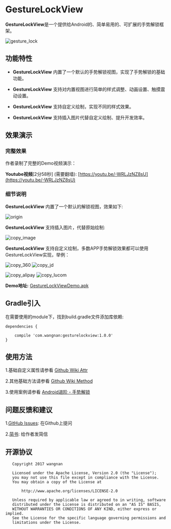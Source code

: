 # GestureLockView

**GestureLockView**是一个提供给Android的、简单易用的、可扩展的手势解锁框架。

![gesture_lock](https://github.com/sinawangnan7/GestureLockView/blob/master/gif/gesture_lock.jpg)

## 功能特性

- **GestureLockView** 内置了一个默认的手势解锁视图，实现了手势解锁的基础功能。

- **GestureLockView** 支持对内置视图进行简单的样式调整、动画设置、触摸震动设置。

- **GestureLockView** 支持自定义绘制，实现不同的样式效果。

- **GestureLockView** 支持插入图片代替自定义绘制、提升开发效率。

## 效果演示

### 完整效果

作者录制了完整的Demo视频演示：

**Youtube视频**[2分58秒] (需要翻墙): [https://youtu.be/-WRLJzNZ8sU](https://youtu.be/-WRLJzNZ8sU)

### 细节说明

**GestureLockView** 内置了一个默认的解锁视图，效果如下:

![origin](https://github.com/sinawangnan7/GestureLockView/blob/master/gif/origin.gif)

**GestureLockView** 支持插入图片，代替原始绘制:

![copy_image](https://github.com/sinawangnan7/GestureLockView/blob/master/gif/copy_image.gif)

**GestureLockView** 支持自定义绘制，多数APP手势解锁效果都可以使用GestureLockView实现，举例：

![copy_360](https://github.com/sinawangnan7/GestureLockView/blob/master/gif/copy_360.gif)
![copy_jd](https://github.com/sinawangnan7/GestureLockView/blob/master/gif/copy_jd.gif)

![copy_alipay](https://github.com/sinawangnan7/GestureLockView/blob/master/gif/copy_alipay.gif)
![copy_lucom](https://github.com/sinawangnan7/GestureLockView/blob/master/gif/copy_lucom.gif)

**Demo地址:** [GestureLockViewDemo.apk](https://github.com/sinawangnan7/GestureLockView/blob/master/GestureLockViewDemo.apk)

## Gradle引入

在需要使用的module下，找到build.gradle文件添加库依赖:

```
dependencies {

    compile 'com.wangnan:gesturelockview:1.0.0'
}
```

## 使用方法

1.基础自定义属性请参看 [Github Wiki Attr](https://github.com/sinawangnan7/GestureLockView/wiki/Attr)

2.其他基础方法请参看 [Github Wiki Method](https://github.com/sinawangnan7/GestureLockView/wiki/Method)

3.使用案例请参看 [Android进阶 - 手势解锁](http://www.jianshu.com/p/b064c6325aa6)

## 问题反馈和建议

1.[GitHub Issues](https://github.com/sinawangnan7/GestureLockView/issues): 在Github上提问

2.[简书](http://www.jianshu.com/u/5ffe9ada44b0): 给作者发简信

## 开源协议

```
   Copyright 2017 wangnan

   Licensed under the Apache License, Version 2.0 (the "License");
   you may not use this file except in compliance with the License.
   You may obtain a copy of the License at

       http://www.apache.org/licenses/LICENSE-2.0

   Unless required by applicable law or agreed to in writing, software
   distributed under the License is distributed on an "AS IS" BASIS,
   WITHOUT WARRANTIES OR CONDITIONS OF ANY KIND, either express or implied.
   See the License for the specific language governing permissions and
   limitations under the License.
```
